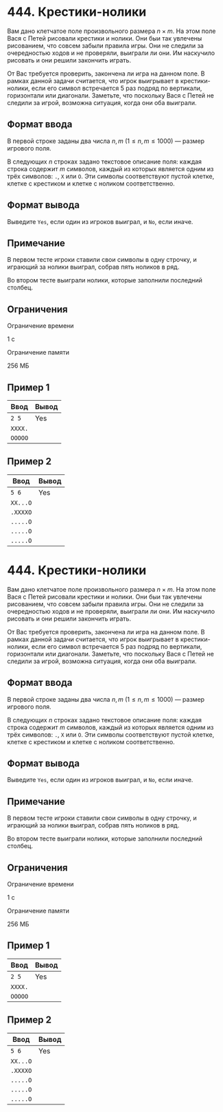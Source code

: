 # 444. Крестики-нолики

Вам дано клетчатое поле произвольного размера $n \times m$. На этом поле Вася с Петей рисовали крестики и нолики. Они быи так увлечены рисованием, что совсем забыли правила игры. Они не следили за очередностью ходов и не проверяли, выиграли ли они. Им наскучило рисовать и они решили закончить играть.

От Вас требуется проверить, закончена ли игра на данном поле. В рамках данной задачи считается, что игрок выигрывает в крестики-нолики, если его символ встречается 5 раз подряд по вертикали, горизонтали или диагонали. Заметьте, что поскольку Вася с Петей не следили за игрой, возможна ситуация, когда они оба выиграли.

## Формат ввода

В первой строке заданы два числа $n, m$ $(1 \le n, m \le 1000)$ — размер игрового поля.

В следующих $n$ строках задано текстовое описание поля: каждая строка содержит $m$ символов, каждый из которых является одним из трёх символов: `.`, `X` или `O`. Эти символы соответствуют пустой клетке, клетке с крестиком и клетке с ноликом соответственно.

## Формат вывода

Выведите `Yes`, если один из игроков выиграл, и `No`, если иначе.

## Примечание

В первом тесте игроки ставили свои символы в одну строчку, и играющий за нолики выиграл, собрав пять ноликов в ряд.

Во втором тесте выиграли нолики, которые заполнили последний столбец.

## Ограничения

Ограничение времени

1 с

Ограничение памяти

256 МБ

## Пример 1

| Ввод    | Вывод |
|---------|-------|
| `2 5`   | Yes   |
| `XXXX.` |       |
| `OOOOO` |       |

## Пример 2

| Ввод     | Вывод |
|----------|-------|
| `5 6`    | Yes   |
| `XX...O` |       |
| `.XXXXO` |       |
| `.....O` |       |
| `.....O` |       |
| `.....O` |       |
# 444. Крестики-нолики

Вам дано клетчатое поле произвольного размера $n \times m$. На этом поле Вася с Петей рисовали крестики и нолики. Они быи так увлечены рисованием, что совсем забыли правила игры. Они не следили за очередностью ходов и не проверяли, выиграли ли они. Им наскучило рисовать и они решили закончить играть.

От Вас требуется проверить, закончена ли игра на данном поле. В рамках данной задачи считается, что игрок выигрывает в крестики-нолики, если его символ встречается 5 раз подряд по вертикали, горизонтали или диагонали. Заметьте, что поскольку Вася с Петей не следили за игрой, возможна ситуация, когда они оба выиграли.

## Формат ввода

В первой строке заданы два числа $n, m$ $(1 \le n, m \le 1000)$ — размер игрового поля.

В следующих $n$ строках задано текстовое описание поля: каждая строка содержит $m$ символов, каждый из которых является одним из трёх символов: `.`, `X` или `O`. Эти символы соответствуют пустой клетке, клетке с крестиком и клетке с ноликом соответственно.

## Формат вывода

Выведите `Yes`, если один из игроков выиграл, и `No`, если иначе.

## Примечание

В первом тесте игроки ставили свои символы в одну строчку, и играющий за нолики выиграл, собрав пять ноликов в ряд.

Во втором тесте выиграли нолики, которые заполнили последний столбец.

## Ограничения

Ограничение времени

1 с

Ограничение памяти

256 МБ

## Пример 1

| Ввод    | Вывод |
|---------|-------|
| `2 5`   | Yes   |
| `XXXX.` |       |
| `OOOOO` |       |

## Пример 2

| Ввод     | Вывод |
|----------|-------|
| `5 6`    | Yes   |
| `XX...O` |       |
| `.XXXXO` |       |
| `.....O` |       |
| `.....O` |       |
| `.....O` |       |
